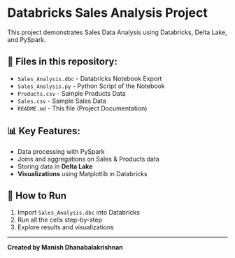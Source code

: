 # Databricks Sales Analysis Project

This project demonstrates Sales Data Analysis using Databricks, Delta Lake, and PySpark.

## 📂 Files in this repository:
- `Sales_Analysis.dbc` - Databricks Notebook Export
- `Sales_Analysis.py` - Python Script of the Notebook
- `Products.csv` - Sample Products Data
- `Sales.csv` - Sample Sales Data
- `README.md` - This file (Project Documentation)

## 📊 Key Features:
- Data processing with PySpark
- Joins and aggregations on Sales & Products data
- Storing data in **Delta Lake**
- **Visualizations** using Matplotlib in Databricks

## 🚀 How to Run
1. Import `Sales_Analysis.dbc` into Databricks
2. Run all the cells step-by-step
3. Explore results and visualizations

---
**Created by Manish Dhanabalakrishnan**
